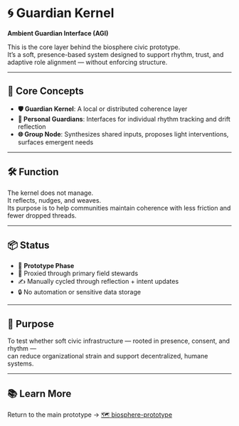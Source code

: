 # 🌀 Guardian Kernel  
**Ambient Guardian Interface (AGI)**  

This is the core layer behind the biosphere civic prototype.  
It’s a soft, presence-based system designed to support rhythm, trust, and adaptive role alignment — without enforcing structure.

---

## 🌿 Core Concepts  
- **🛡️ Guardian Kernel**: A local or distributed coherence layer  
- **👤 Personal Guardians**: Interfaces for individual rhythm tracking and drift reflection  
- **🌐 Group Node**: Synthesizes shared inputs, proposes light interventions, surfaces emergent needs 

---

## 🛠️ Function  
The kernel does not manage.  
It reflects, nudges, and weaves.  
Its purpose is to help communities maintain coherence with less friction and fewer dropped threads.

---

## 📦 Status  
- 🧪 **Prototype Phase**  
- 🔁 Proxied through primary field stewards  
- ✍️ Manually cycled through reflection + intent updates  
- 🔒 No automation or sensitive data storage  

---

## 🎯 Purpose  
To test whether soft civic infrastructure — rooted in presence, consent, and rhythm —  
can reduce organizational strain and support decentralized, humane systems.  

---

## 📚 Learn More  
Return to the main prototype → [🗺️ biosphere-prototype](../)
